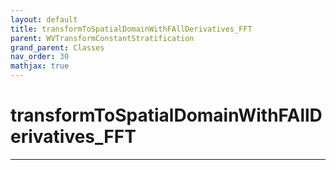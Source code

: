 ```yaml
---
layout: default
title: transformToSpatialDomainWithFAllDerivatives_FFT
parent: WVTransformConstantStratification
grand_parent: Classes
nav_order: 30
mathjax: true
---
```


#  transformToSpatialDomainWithFAllDerivatives_FFT




---

